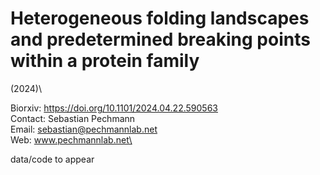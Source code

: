 # Heterogeneous folding landscapes and predetermined breaking points within a protein family

(2024)\

Biorxiv: https://doi.org/10.1101/2024.04.22.590563 \
Contact: Sebastian Pechmann\
Email: sebastian@pechmannlab.net\
Web: www.pechmannlab.net\


data/code to appear

